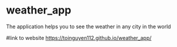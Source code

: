 # weather_app
The application helps you to see the weather in any city in the world

#link to website
https://toinguyen112.github.io/weather_app/
